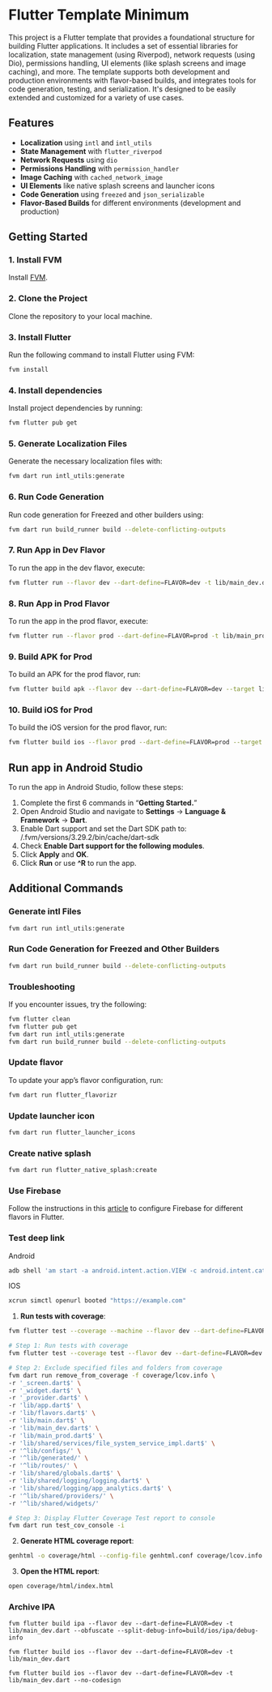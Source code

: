# Flutter Template Minimum

This project is a Flutter template that provides a foundational structure for building Flutter applications. It includes a set of essential libraries for localization, state management (using Riverpod), network requests (using Dio), permissions handling, UI elements (like splash screens and image caching), and more. The template supports both development and production environments with flavor-based builds, and integrates tools for code generation, testing, and serialization. It's designed to be easily extended and customized for a variety of use cases.

## Features

- **Localization** using `intl` and `intl_utils`
- **State Management** with `flutter_riverpod`
- **Network Requests** using `dio`
- **Permissions Handling** with `permission_handler`
- **Image Caching** with `cached_network_image`
- **UI Elements** like native splash screens and launcher icons
- **Code Generation** using `freezed` and `json_serializable`
- **Flavor-Based Builds** for different environments (development and production)

## Getting Started

### 1. Install FVM

Install [FVM](https://fvm.app/documentation/getting-started/installation).

### 2. Clone the Project

Clone the repository to your local machine.

### 3. Install Flutter

Run the following command to install Flutter using FVM:

```bash
fvm install
```

### 4. Install dependencies

Install project dependencies by running:

```bash
fvm flutter pub get
```

### 5. Generate Localization Files

Generate the necessary localization files with:

```bash
fvm dart run intl_utils:generate
```

### 6. Run Code Generation

Run code generation for Freezed and other builders using:

```bash
fvm dart run build_runner build --delete-conflicting-outputs
```

### 7. Run App in Dev Flavor

To run the app in the dev flavor, execute:

```bash
fvm flutter run --flavor dev --dart-define=FLAVOR=dev -t lib/main_dev.dart -d <device_id>
```

### 8. Run App in Prod Flavor

To run the app in the prod flavor, execute:

```bash
fvm flutter run --flavor prod --dart-define=FLAVOR=prod -t lib/main_prod.dart -d <device_id>
```

### 9. Build APK for Prod

To build an APK for the prod flavor, run:

```bash
fvm flutter build apk --flavor dev --dart-define=FLAVOR=dev --target lib/main_dev.dart --release
```

### 10. Build iOS for Prod

To build the iOS version for the prod flavor, run:

```bash
fvm flutter build ios --flavor prod --dart-define=FLAVOR=prod --target lib/main_prod.dart --release
```

## Run app in Android Studio

To run the app in Android Studio, follow these steps:

1. Complete the first 6 commands in “**Getting Started.**”
2. Open Android Studio and navigate to **Settings** -> **Language & Framework** -> **Dart**.
3. Enable Dart support and set the Dart SDK path to: /.fvm/versions/3.29.2/bin/cache/dart-sdk
4. Check **Enable Dart support for the following modules**.
5. Click **Apply** and **OK**.
6. Click **Run** or use **^R** to run the app.

## Additional Commands

### Generate intl Files

```bash
fvm dart run intl_utils:generate
```

### Run Code Generation for Freezed and Other Builders

```bash
fvm dart run build_runner build --delete-conflicting-outputs
```

### Troubleshooting

If you encounter issues, try the following:

```bash
fvm flutter clean
fvm flutter pub get
fvm dart run intl_utils:generate
fvm dart run build_runner build --delete-conflicting-outputs
```

### Update flavor

To update your app’s flavor configuration, run:

```bash
fvm dart run flutter_flavorizr
```

### Update launcher icon

```bash update launcher icon
fvm dart run flutter_launcher_icons
```

### Create native splash

```bash
fvm dart run flutter_native_splash:create
```

### Use Firebase

Follow the instructions in this [article](https://codewithandrea.com/articles/flutter-firebase-multiple-flavors-flutterfire-cli/) to configure Firebase for different flavors in Flutter.

### Test deep link

Android

```bash
adb shell 'am start -a android.intent.action.VIEW -c android.intent.category.BROWSABLE -d "https://example.com"' com.example.flutter_template.dev
```

IOS

```bash
xcrun simctl openurl booted "https://example.com"
```

1. **Run tests with coverage**:

```bash
fvm flutter test --coverage --machine --flavor dev --dart-define=FLAVOR=dev --concurrency=10 | grep -v -f ignore_test_file.txt > tests.output
```

```bash
# Step 1: Run tests with coverage
fvm flutter test --coverage test --flavor dev --dart-define=FLAVOR=dev --concurrency=10

# Step 2: Exclude specified files and folders from coverage
fvm dart run remove_from_coverage -f coverage/lcov.info \
-r '_screen.dart$' \
-r '_widget.dart$' \
-r '_provider.dart$' \
-r 'lib/app.dart$' \
-r 'lib/flavors.dart$' \
-r 'lib/main.dart$' \
-r 'lib/main_dev.dart$' \
-r 'lib/main_prod.dart$' \
-r 'lib/shared/services/file_system_service_impl.dart$' \
-r '^lib/configs/' \
-r '^lib/generated/' \
-r '^lib/routes/' \
-r 'lib/shared/globals.dart$' \
-r 'lib/shared/logging/logging.dart$' \
-r 'lib/shared/logging/app_analytics.dart$' \
-r '^lib/shared/providers/' \
-r '^lib/shared/widgets/'

# Step 3: Display Flutter Coverage Test report to console
fvm dart run test_cov_console -i
```

2. **Generate HTML coverage report**:

```bash
genhtml -o coverage/html --config-file genhtml.conf coverage/lcov.info
```

3. **Open the HTML report**:

```bash
open coverage/html/index.html
```

### Archive IPA

```
fvm flutter build ipa --flavor dev --dart-define=FLAVOR=dev -t lib/main_dev.dart --obfuscate --split-debug-info=build/ios/ipa/debug-info
```

```
fvm flutter build ios --flavor dev --dart-define=FLAVOR=dev -t lib/main_dev.dart
```

```
fvm flutter build ios --flavor dev --dart-define=FLAVOR=dev -t lib/main_dev.dart --no-codesign
```
